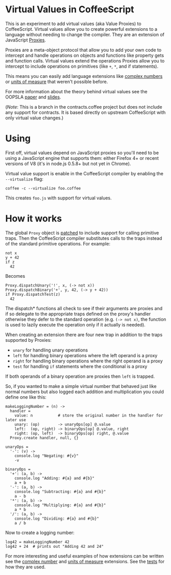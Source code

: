 Virtual Values in CoffeeScript
==============================

This is an experiment to add virtual values (aka Value Proxies) to CoffeeScript. Virtual values allow you to create powerful extensions to a language without needing to change the compiler. They are an extension of JavaScript [Proxies](https://developer.mozilla.org/en/JavaScript/Reference/Global_Objects/Proxy).

Proxies are a meta-object protocol that allow you to add your own code to intercept and handle operations on objects and functions like property gets and function calls. Virtual values extend the operations Proxies allow you to intercept to include operations on primitives (like `+`, `*`, and if statements).

This means you can easily add language extensions like [complex numbers](https://github.com/disnet/contracts.coffee/blob/virtual-values/extensions/complex.coffee) or [units of measure](https://github.com/disnet/contracts.coffee/blob/virtual-values/extensions/units.coffee) that weren't possible before.

For more information about the theory behind virtual values see the OOPSLA [paper](http://disnetdev.com/papers/oopsla054-austin.pdf) and [slides](http://disnetdev.com/talks/virtual_values.pdf).

(_Note_: This is a branch in the contracts.coffee project but does not include any support for contracts. It is based directly on upstream CoffeeScript with only virtual value changes.)

Using
=====

First off, virtual values depend on JavaScript proxies so you'll need to be using a JavaScript engine that supports them: either Firefox 4+ or recent versions of V8 (it's in node.js 0.5.8+ but not yet in Chrome).

Virtual value support is enable in the CoffeeScript compiler by enabling the `--virtualize` flag:

    coffee -c --virtualize foo.coffee

This creates `foo.js` with support for virtual values.

How it works
============

The global `Proxy` object is [patched](https://github.com/disnet/contracts.coffee/blob/virtual-values/src/loadVirt.coffee) to include support for calling primitive traps. Then the CoffeeScript compiler substitutes calls to the traps instead of the standard primitive operations. For example:

    not x
    y + 42
    if z
      42

Becomes

    Proxy.dispatchUnary('!', x, (-> not x))
    Proxy.dispatchBinary('+', y, 42, (-> y + 42))
    if Proxy.dispatchTest(z)
      42

The dispatch* functions all check to see if their arguments are proxies and if so delegate to the appropriate traps defined on the proxy's handler otherwise they defer to the standard operation (e.g. `(-> not x)`, the function is used to lazily execute the operation only if it actually is needed).

When creating an extension there are four new trap in addition to the traps supported by Proxies: 

  * `unary` for handling unary operations
  * `left` for handling binary operations where the left operand is a proxy
  * `right` for handling binary operations where the right operand is a proxy
  * `test` for handling `if` statements where the conditional is a proxy

If both operands of a binary operation are proxies then `left` is trapped.

So, if you wanted to make a simple virtual number that behaved just like normal numbers but also logged each addition and multiplication you could define one like this:

    makeLoggingNumber = (n) ->
      handler = 
        value: n           # store the original number in the handler for later use
        unary: (op)        -> unaryOps[op] @.value
        left:  (op, right) -> binaryOps[op] @.value, right
        right: (op, left)  -> binaryOps[op] right, @.value
      Proxy.create handler, null, {}

    unaryOps =
      '-': (v) ->
        console.log "Negating: #{v}"
        -v

    binaryOps =
      '+': (a, b) ->
        console.log "Adding: #{a} and #{b}"
        a + b
      '-': (a, b) ->
        console.log "Subtracting: #{a} and #{b}"
        a - b
      '*': (a, b) ->
        console.log "Multiplying: #{a} and #{b}"
        a * b
      '/': (a, b) ->
        console.log "Dividing: #{a} and #{b}"
        a / b

Now to create a logging number:

    log42 = makeLoggingNumber 42
    log42 + 24  # prints out "Adding 42 and 24"

For more interesting and useful examples of how extensions can be written see the [complex number](ttps://github.com/disnet/contracts.coffee/blob/virtual-values/extensions/complex.coffee) and [units of measure](https://github.com/disnet/contracts.coffee/blob/virtual-values/extensions/units.coffee) extensions. See the [tests](https://github.com/disnet/contracts.coffee/blob/virtual-values/test/virtualize/virtualValues.coffee) for how they are used. 

